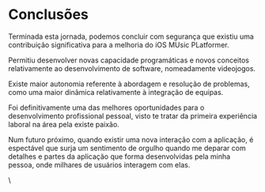 # Conclusões

Terminada esta jornada, podemos concluir com segurança que existiu uma contribuição significativa para a melhoria do iOS MUsic PLatformer.&#x20;

Permitiu desenvolver novas capacidade programáticas e novos conceitos relativamente ao desenvolvimento de software, nomeadamente videojogos. &#x20;

Existe maior autonomia referente à abordagem e resolução de problemas, como uma maior dinâmica relativamente à integração de equipas.&#x20;

Foi definitivamente uma das melhores oportunidades para o desenvolvimento profissional pessoal, visto te tratar da primeira experiência laboral na área pela existe paixão.&#x20;

Num futuro próximo, quando existir uma nova interação com a aplicação, é espectável que surja um sentimento de orgulho quando me deparar com detalhes e partes da aplicação que forma desenvolvidas pela minha pessoa, onde milhares de usuários interagem com elas.&#x20;

\
